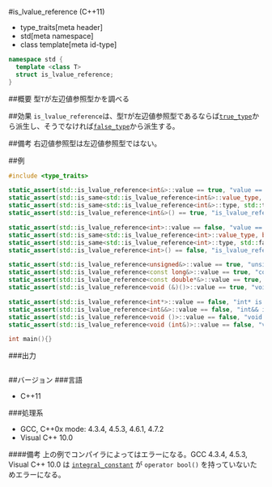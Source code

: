 #is_lvalue_reference (C++11)
* type_traits[meta header]
* std[meta namespace]
* class template[meta id-type]

```cpp
namespace std {
  template <class T>
  struct is_lvalue_reference;
}
```

##概要
型`T`が左辺値参照型かを調べる


##効果
`is_lvalue_reference`は、型`T`が左辺値参照型であるならば[`true_type`](./integral_constant-true_type-false_type.md)から派生し、そうでなければ[`false_type`](./integral_constant-true_type-false_type.md)から派生する。


##備考
右辺値参照型は左辺値参照型ではない。


##例
```cpp
#include <type_traits>

static_assert(std::is_lvalue_reference<int&>::value == true, "value == true, int& is lvalue reference");
static_assert(std::is_same<std::is_lvalue_reference<int&>::value_type, bool>::value, "value_type == bool");
static_assert(std::is_same<std::is_lvalue_reference<int&>::type, std::true_type>::value, "type == true_type");
static_assert(std::is_lvalue_reference<int&>() == true, "is_lvalue_reference<int&>() == true");

static_assert(std::is_lvalue_reference<int>::value == false, "value == false, int is not lvalue reference");
static_assert(std::is_same<std::is_lvalue_reference<int>::value_type, bool>::value, "value_type == bool");
static_assert(std::is_same<std::is_lvalue_reference<int>::type, std::false_type>::value, "type == false_type");
static_assert(std::is_lvalue_reference<int>() == false, "is_lvalue_reference<int>() == false");

static_assert(std::is_lvalue_reference<unsigned&>::value == true, "unsigned& is lvalue reference");
static_assert(std::is_lvalue_reference<const long&>::value == true, "const long& is lvalue reference");
static_assert(std::is_lvalue_reference<const double*&>::value == true, "const double*& is lvalue reference");
static_assert(std::is_lvalue_reference<void (&)()>::value == true, "void (&)() is lvalue reference");

static_assert(std::is_lvalue_reference<int*>::value == false, "int* is not lvalue reference");
static_assert(std::is_lvalue_reference<int&&>::value == false, "int&& is not lvalue reference");
static_assert(std::is_lvalue_reference<void ()>::value == false, "void () is not lvalue reference");
static_assert(std::is_lvalue_reference<void (int&)>::value == false, "void (int&) is not lvalue reference");

int main(){}
```

###出力
```
```

##バージョン
###言語
- C++11

###処理系
- GCC, C++0x mode: 4.3.4, 4.5.3, 4.6.1, 4.7.2
- Visual C++ 10.0

####備考
上の例でコンパイラによってはエラーになる。GCC 4.3.4, 4.5.3, Visual C++ 10.0 は [`integral_constant`](./integral_constant-true_type-false_type.md) が `operator bool()` を持っていないためエラーになる。

